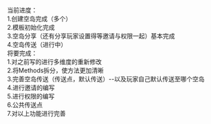 当前进度：<br>
1.创建空岛完成（多个）<br>
2.模板初始化完成<br>
3.空岛分享（还有分享玩家设置得等邀请与权限一起）基本完成<br>
4.空岛传送（进行中）<br>
将要完成：<br>
1.对之前写的进行多维度的重新修改<br>
2.将Methods拆分，使方法更加清晰<br>
3.完善空岛传送（传送点，默认传送）--以及玩家自己默认传送至哪个空岛<br>
4.进行邀请的编写<br>
5.进行权限的编写<br>
6.公共传送点<br>
7.对以上功能进行完善<br>